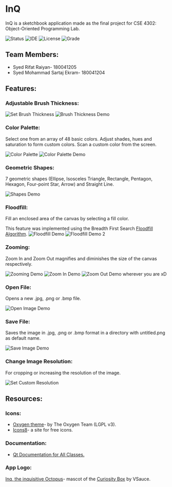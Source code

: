 # InQ
InQ is a sketchbook application made as the final project for CSE 4302: Object-Oriented Programming Lab.

![Status](https://img.shields.io/badge/Status-Complete-brightgreen)
![IDE](https://img.shields.io/badge/IDE-Qt%20Creator%204.11.1-blue)
![License](https://img.shields.io/badge/license-MIT-orange.svg)
![Grade](https://img.shields.io/badge/Grade-Not%20Yet%20Graded-lightgrey)


## Team Members:
* Syed Rifat Raiyan- 180041205
* Syed Mohammad Sartaj Ekram- 180041204

## Features:
### Adjustable Brush Thickness:
![Set Brush Thickness](featuresDemo/SetThickness.png)
![Brush Thickness Demo](featuresDemo/ThicknessDemo.png)

### Color Palette:
Select one from an array of 48 basic colors. Adjust shades, hues and saturation to form custom colors. Scan a custom color from the screen.

![Color Palette](featuresDemo/ColorPalette.png)
![Color Palette Demo](featuresDemo/ColorPaletteDemo.png)

### Geometric Shapes:
7 geometric shapes (Ellipse, Isosceles Triangle, Rectangle, Pentagon, Hexagon, Four-point Star, Arrow) and Straight Line.

![Shapes Demo](featuresDemo/ShapesDemo.png)

### Floodfill:
Fill an enclosed area of the canvas by selecting a fill color.

This feature was implemented using the Breadth First Search [Floodfill Algorithm](https://en.wikipedia.org/wiki/Flood_fill). 
![Floodfill Demo](featuresDemo/FloodfillDemo.png)
![Floodfill Demo 2](featuresDemo/FloodfillDemo2.png)

### Zooming:
Zoom In and Zoom Out magnifies and diminishes the size of the canvas respectively.

![Zooming Demo](featuresDemo/ZoomDemo.png)
![Zoom In Demo](featuresDemo/ZoomInDemo.png)
![Zoom Out Demo](featuresDemo/ZoomOutDemo.png)
wherever you are xD

### Open File:
Opens a new .jpg, .png or .bmp file.

![Open Image Demo](featuresDemo/OpenImageDemo.png)

### Save File:
Saves the image in .jpg, .png or .bmp format in a directory with untitled.png as default name.

![Save Image Demo](featuresDemo/SaveImageDemo.png) 

### Change Image Resolution:
For cropping or increasing the resolution of the image.

![Set Custom Resolution](featuresDemo/SetCustomResolution.png)

## Resources:
### Icons:
* [Oxygen theme](https://github.com/KDE/oxygen-icons5/)- by The Oxygen Team (LGPL v3).
* [Icons8](https://icons8.com/)- a site for free icons.

### Documentation:
* [Qt Documentation for All Classes.](https://doc.qt.io/qt-5/classes.html)

### App Logo:
[Inq, the inquisitive Octopus](https://184.154.203.234/images/galleries/gallery/inq-the-curiosity-mascot-full-shadows.png)- mascot of the [Curiosity Box](https://www.curiositybox.com/) by VSauce.
